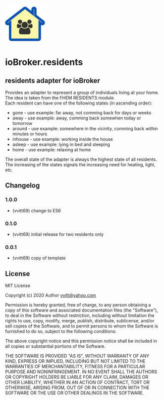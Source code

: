 ![Logo](admin/residents.png)
# ioBroker.residents

## residents adapter for ioBroker

Provides an adapter to represent a group of individuals living at your home. The idea is taken from the FHEM RESIDENTS module.<br>
Each resident can have one of the following states (in ascending order):

* gone - use example: far away, not comming back for days or weeks
* away - use example: away, comming back somewhen today or tomorrow
* around - use example: somewhere in the vicinity, comming back within minutes or hours
* inhouse - use example: working inside the house
* asleep - use example: lying in bed and sleeping
* home - use example: relaxing at home
   
The overall state of the adapter is always the highest state of all residents. The increasing of the states signals the increasing need for heating, light, etc.

## Changelog

### 1.0.0
* (vvitt69) change to ES6

### 0.1.0
* (vvitt69) initial release for two residents only

### 0.0.1
* (vvitt69) copy of template

## License
MIT License

Copyright (c) 2020 Author <vvitt@yahoo.com>

Permission is hereby granted, free of charge, to any person obtaining a copy
of this software and associated documentation files (the "Software"), to deal
in the Software without restriction, including without limitation the rights
to use, copy, modify, merge, publish, distribute, sublicense, and/or sell
copies of the Software, and to permit persons to whom the Software is
furnished to do so, subject to the following conditions:

The above copyright notice and this permission notice shall be included in all
copies or substantial portions of the Software.

THE SOFTWARE IS PROVIDED "AS IS", WITHOUT WARRANTY OF ANY KIND, EXPRESS OR
IMPLIED, INCLUDING BUT NOT LIMITED TO THE WARRANTIES OF MERCHANTABILITY,
FITNESS FOR A PARTICULAR PURPOSE AND NONINFRINGEMENT. IN NO EVENT SHALL THE
AUTHORS OR COPYRIGHT HOLDERS BE LIABLE FOR ANY CLAIM, DAMAGES OR OTHER
LIABILITY, WHETHER IN AN ACTION OF CONTRACT, TORT OR OTHERWISE, ARISING FROM,
OUT OF OR IN CONNECTION WITH THE SOFTWARE OR THE USE OR OTHER DEALINGS IN THE
SOFTWARE.